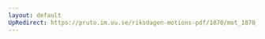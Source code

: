 ```yaml
---
layout: default
UpRedirect: https://pruto.im.uu.se/riksdagen-motions-pdf/1870/mot_1870__ak__93.pdf
---
```

